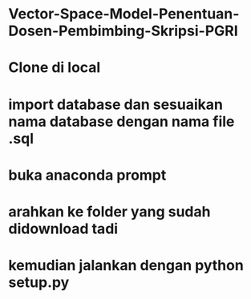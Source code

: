# Vector-Space-Model-Penentuan-Dosen-Pembimbing-Skripsi-PGRI

# Clone di local
# import database dan sesuaikan nama database dengan nama file .sql
# buka anaconda prompt
# arahkan ke folder yang sudah didownload tadi
# kemudian jalankan dengan python setup.py